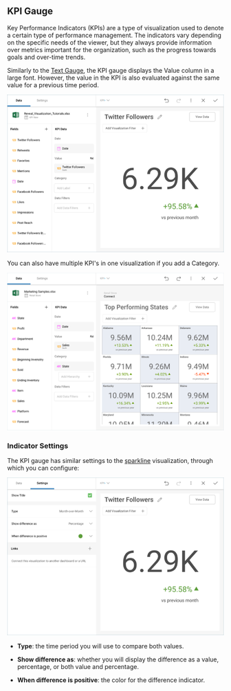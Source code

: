 ## KPI Gauge

Key Performance Indicators (KPIs) are a type of visualization used to
denote a certain type of performance management. The indicators vary
depending on the specific needs of the viewer, but they always provide
information over metrics important for the organization, such as the
progress towards goals and over-time trends.

Similarly to the [Text Gauge](Gauge-Views.html#text-gauge), the KPI gauge
displays the Value column in a large font. However, the value in the KPI
is also evaluated against the same value for a previous time period.

![KPI Gauge view in the Visualization editor](images/pivot-editor-view-kpi-gauge.png)

You can also have multiple KPI's in one visualization if you add a
Category.

![Multiple KPI Gauges](images/multiple-kpi-gauges.png)

### Indicator Settings

The KPI gauge has similar settings to the [sparkline](Sparkline-Charts.md)
visualization, through which you can configure:

![Advanced Settings KPI Gauge](images/advanced-settings-kpi-gauge.png)

  - **Type**: the time period you will use to compare both values.

  - **Show difference as**: whether you will display the difference as a
    value, percentage, or both value and percentage.

  - **When difference is positive**: the color for the difference
    indicator.
